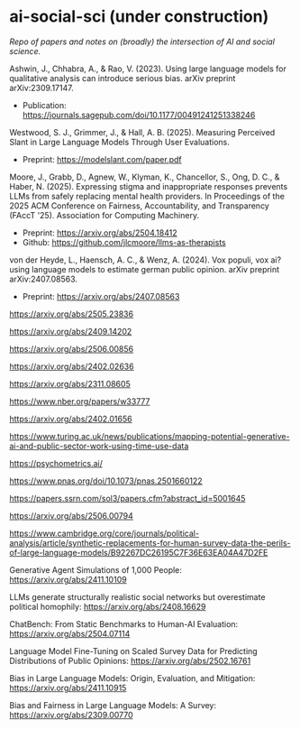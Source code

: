 # ai-social-sci (under construction)
*Repo of papers and notes on (broadly) the intersection of AI and social science.*

Ashwin, J., Chhabra, A., & Rao, V. (2023). Using large language models for qualitative analysis can introduce serious bias. arXiv preprint arXiv:2309.17147. 
- Publication: https://journals.sagepub.com/doi/10.1177/00491241251338246

Westwood, S. J., Grimmer, J., & Hall, A. B. (2025). Measuring Perceived Slant in Large Language Models Through User Evaluations. 
- Preprint: https://modelslant.com/paper.pdf

Moore, J., Grabb, D., Agnew, W., Klyman, K., Chancellor, S., Ong, D. C., & Haber, N. (2025). Expressing stigma and inappropriate responses prevents LLMs from safely replacing mental health providers. In Proceedings of the 2025 ACM Conference on Fairness, Accountability, and Transparency (FAccT '25). Association for Computing Machinery.
- Preprint: https://arxiv.org/abs/2504.18412
- Github: https://github.com/jlcmoore/llms-as-therapists

von der Heyde, L., Haensch, A. C., & Wenz, A. (2024). Vox populi, vox ai? using language models to estimate german public opinion. arXiv preprint arXiv:2407.08563.
- Preprint: https://arxiv.org/abs/2407.08563

https://arxiv.org/abs/2505.23836

https://arxiv.org/abs/2409.14202

https://arxiv.org/abs/2506.00856

https://arxiv.org/abs/2402.02636

https://arxiv.org/abs/2311.08605

https://www.nber.org/papers/w33777

https://arxiv.org/abs/2402.01656

https://www.turing.ac.uk/news/publications/mapping-potential-generative-ai-and-public-sector-work-using-time-use-data

https://psychometrics.ai/

https://www.pnas.org/doi/10.1073/pnas.2501660122

https://papers.ssrn.com/sol3/papers.cfm?abstract_id=5001645

https://arxiv.org/abs/2506.00794

https://www.cambridge.org/core/journals/political-analysis/article/synthetic-replacements-for-human-survey-data-the-perils-of-large-language-models/B92267DC26195C7F36E63EA04A47D2FE

Generative Agent Simulations of 1,000 People:
https://arxiv.org/abs/2411.10109

LLMs generate structurally realistic social networks but overestimate political homophily:
https://arxiv.org/abs/2408.16629

ChatBench: From Static Benchmarks to Human-AI Evaluation:
https://arxiv.org/abs/2504.07114

Language Model Fine-Tuning on Scaled Survey Data for Predicting Distributions of Public Opinions:
https://arxiv.org/abs/2502.16761

Bias in Large Language Models: Origin, Evaluation, and Mitigation:
https://arxiv.org/abs/2411.10915

Bias and Fairness in Large Language Models: A Survey:
https://arxiv.org/abs/2309.00770
